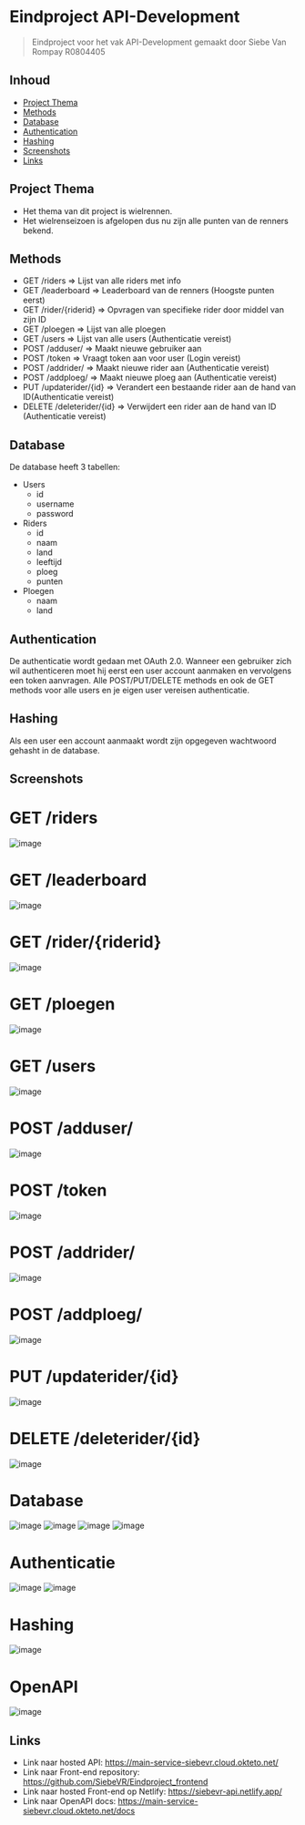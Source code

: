 # Eindproject API-Development
> Eindproject voor het vak API-Development
> gemaakt door Siebe Van Rompay R0804405

## Inhoud

* [Project Thema](#project-thema)
* [Methods](#Methods)
* [Database](#Database)
* [Authentication](#Authentication)
* [Hashing](#Hashing)
* [Screenshots](#Screenshots)
* [Links](#Links)


## Project Thema

- Het thema van dit project is wielrennen.
- Het wielrenseizoen is afgelopen dus nu zijn alle punten van de renners bekend.


## Methods

- GET /riders => Lijst van alle riders met info
- GET /leaderboard => Leaderboard van de renners (Hoogste punten eerst)
- GET /rider/{riderid} => Opvragen van specifieke rider door middel van zijn ID
- GET /ploegen => Lijst van alle ploegen
- GET /users => Lijst van alle users (Authenticatie vereist)
- POST /adduser/ => Maakt nieuwe gebruiker aan
- POST /token => Vraagt token aan voor user (Login vereist)
- POST /addrider/ => Maakt nieuwe rider aan (Authenticatie vereist)
- POST /addploeg/ => Maakt nieuwe ploeg aan (Authenticatie vereist)
- PUT /updaterider/{id} => Verandert een bestaande rider aan de hand van ID(Authenticatie vereist)
- DELETE /deleterider/{id} => Verwijdert een rider aan de hand van ID (Authenticatie vereist)

## Database

De database heeft 3 tabellen:
- Users
  - id
  - username
  - password
- Riders
  - id
  - naam
  - land
  - leeftijd
  - ploeg
  - punten
- Ploegen
  - naam
  - land



## Authentication

De authenticatie wordt gedaan met OAuth 2.0.
Wanneer een gebruiker zich wil authenticeren moet hij eerst een user account aanmaken en vervolgens een token aanvragen.
Alle POST/PUT/DELETE methods en ook de GET methods voor alle users en je eigen user vereisen authenticatie.

## Hashing

Als een user een account aanmaakt wordt zijn opgegeven wachtwoord gehasht in de database.

## Screenshots

# GET /riders
![image](https://user-images.githubusercontent.com/55507726/210878399-a38e7831-1c14-4f7f-b6c7-ed926329a06f.png)
# GET /leaderboard
![image](https://user-images.githubusercontent.com/55507726/210878338-11ef2576-aaee-4bbc-9c2d-9d7be974248d.png)
# GET /rider/{riderid}
![image](https://user-images.githubusercontent.com/55507726/210878441-f1fabce9-1372-4802-b9dd-958f5bdae42e.png)
# GET /ploegen
![image](https://user-images.githubusercontent.com/55507726/210878585-f58970d8-927d-4e35-adda-ad38f18e81c5.png)
# GET /users
![image](https://user-images.githubusercontent.com/55507726/210878754-aee79f76-62c3-48a2-a1f7-3e51b849d9ef.png)
# POST /adduser/
![image](https://user-images.githubusercontent.com/55507726/210875845-c1e2674f-0e91-4f3f-b817-9581941a15a7.png)
# POST /token
![image](https://user-images.githubusercontent.com/55507726/210875947-b00d5274-92bc-49d8-834f-f638b3be6348.png)
# POST /addrider/
![image](https://user-images.githubusercontent.com/55507726/210877558-9a4da7cf-d693-44b0-8223-53b53c900556.png)
# POST /addploeg/
![image](https://user-images.githubusercontent.com/55507726/210877290-ba2b5780-5177-469b-98e6-b210be4dc857.png)
# PUT /updaterider/{id}
![image](https://user-images.githubusercontent.com/55507726/210877815-ac587955-48ce-48ff-8453-55d28b1aa4a9.png)
# DELETE /deleterider/{id}
![image](https://user-images.githubusercontent.com/55507726/210878963-50d88639-635e-4d4d-a068-e0b3f1a1633a.png)
# Database
![image](https://user-images.githubusercontent.com/55507726/210879338-301d5519-404a-4223-a143-573a80a8192a.png)
![image](https://user-images.githubusercontent.com/55507726/210880318-5246a588-38bd-4a2d-8ae2-be561313e89d.png)
![image](https://user-images.githubusercontent.com/55507726/210880395-f851d477-8636-4f31-b133-630bb8bd8ec9.png)
![image](https://user-images.githubusercontent.com/55507726/210880426-1e5c5fc3-b7a8-4faa-a146-f55e578c831b.png)
# Authenticatie
![image](https://user-images.githubusercontent.com/55507726/210875586-9228916b-e316-4fa3-98ea-a0a26a1ef14b.png)
![image](https://user-images.githubusercontent.com/55507726/210876145-71c28de2-0aa0-4914-9072-b2e84aef51d8.png)
# Hashing
![image](https://user-images.githubusercontent.com/55507726/210875464-b9c6d3de-768d-49a3-9c36-174f97fd13ff.png)
# OpenAPI
![image](https://user-images.githubusercontent.com/55507726/210894064-461e72d9-f8b5-4ec4-a021-7ab4b8e11f3f.png)




## Links

- Link naar hosted API: https://main-service-siebevr.cloud.okteto.net/
- Link naar Front-end repository: https://github.com/SiebeVR/Eindproject_frontend
- Link naar hosted Front-end op Netlify: https://siebevr-api.netlify.app/
- Link naar OpenAPI docs: https://main-service-siebevr.cloud.okteto.net/docs
